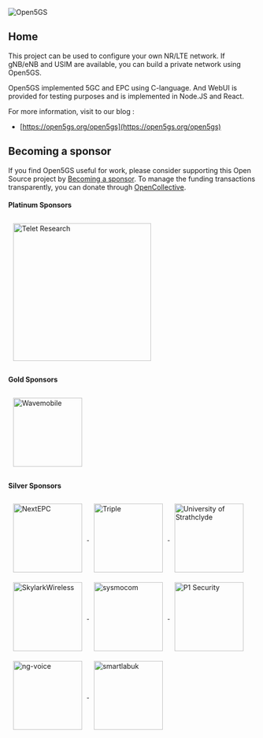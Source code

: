 ![Open5GS](https://open5gs.org/assets/img/open5gs-logo.svg)


## Home

This project can be used to configure your own NR/LTE network. If gNB/eNB and USIM are available, you can build a private network using Open5GS.

Open5GS implemented 5GC and EPC using C-language. And WebUI is provided for testing purposes and is implemented in Node.JS and React.

For more information, visit to our blog :
- [https://open5gs.org/open5gs](https://open5gs.org/open5gs)

## Becoming a sponsor

If you find Open5GS useful for work, please consider supporting this Open Source project by [Becoming a sponsor](https://github.com/sponsors/acetcom). To manage the funding transactions transparently, you can donate through [OpenCollective](https://opencollective.com/open5gs).

#### Platinum Sponsors
<a href="https://teletresearch.com/" target="_blank">
  <img src="https://open5gs.org/assets/img/Telet-logo-v2.png" style="width: 280px; vertical-align: middle; margin: 10px;" alt="Telet Research">
</a>

#### Gold Sponsors
<a href="http://wavemobile.com/" target="_blank">
  <img src="https://open5gs.org/assets/img/Wavemobile-Logo-Mark-RGB.png" style="width: 140px; vertical-align: middle; margin: 10px;" alt="Wavemobile">
</a>

#### Silver Sponsors
<a href="https://nextepc.com/" target="_blank">
  <img src="https://open5gs.org/assets/img/nextepc_logo.jpg" style="width: 140px; vertical-align: middle; padding: 10px;" alt="NextEPC">
</a>
<a href="https://www.wearetriple.com/" target="_blank">
  <img src="https://open5gs.org/assets/img/triple_logo.png" style="width: 140px; vertical-align: middle; padding: 10px;" alt="Triple">
</a>
<a href="https://sdr.eee.strath.ac.uk/" target="_blank">
  <img src="https://open5gs.org/assets/img/strath.png" style="width: 140px; vertical-align: middle; padding: 10px;" alt="University of Strathclyde">
</a>
<a href="https://skylarkwireless.com/" target="_blank">
  <img src="https://open5gs.org/assets/img/SkylarkWireless-420x78-Web2-R.png" style="width: 140px; vertical-align: middle; padding: 10px;" alt="SkylarkWireless">
</a>
<a href="https://sysmocom.de/" target="_blank">
  <img src="https://open5gs.org/assets/img/sysmocom-logo-only.png" style="width: 140px; vertical-align: middle; padding: 10px;" alt="sysmocom">
</a>
<a href="https://www.p1sec.com/" target="_blank">
  <img src="https://open5gs.org/assets/img/2021-logo-P1.svg" style="width: 140px; vertical-align: middle; padding: 10px;" alt="P1 Security">
</a>
<a href="https://www.ng-voice.com/" target="_blank">
  <img src="https://open5gs.org/assets/img/ng-voice-logo_color.png" style="width: 140px; vertical-align: middle; padding: 10px;" alt="ng-voice">
</a>
<a href="http://www.bristol.ac.uk/engineering/research/smart/" target="_blank">
  <img src="https://open5gs.org/assets/img/smart-internet-lab.png" style="width: 140px; vertical-align: middle; padding: 10px;" alt="smartlabuk">
</a>
